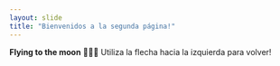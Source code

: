 ```yaml
---
layout: slide
title: "Bienvenidos a la segunda página!"
---
```

**Flying to the moon** 🚀🚀🚀 
Utiliza la flecha hacia la izquierda para volver!
